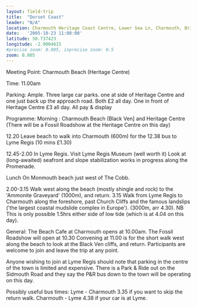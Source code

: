 ```yaml
---
layout: field-trip
title:  "Dorset Coast"
leader: "N/A"
location: Charmouth Heritage Coast Centre, Lower Sea Ln, Charmouth, Bridport DT6 6LL
date:   '2005-10-23 11:00:00'
latitude: 50.737423
longitude: -2.9004615
#precise zoom: 0.005, inprecise zoom: 0.5
zoom: 0.005
---
```

Meeting Point:	Charmouth Beach (Heritage Centre)

Time:	11.00am

Parking:	Ample. Three large car parks. one at side of Heritage Centre and one just back up the approach road. Both £2 all day. One in front of Heritage Centre £3 all day. All pay & display

Programme:	Morning : Charmouth Beach (Black Ven] and Heritage Centre
(There will be a Fossil Roadshow at the Heritage Centre on this day)

12.20	Leave beach to walk into Charmouth (600m) for the 12.38 bus to Lyme Regis (10 mins £1.30)

12.45-2.00	In Lyme Regis. Visit Lyme Regis Museum (well worth it) Look at (long-awaited) seafront and slope stabilization works in progress along the Promenade.

Lunch	On Monmouth beach just west of The Cobb.

2.00-3.15	Walk west along the beach (mostly shingle and rock) to the 'Ammonite Graveyard' (1000m), and return.
3.15	Walk from Lyme Regis to Charmouth along the foreshore, past Church Cliffs and the famous landslips ('the largest coastal mudslide complex in Europe'). (3000m, arr 4.30).
NB This is only possible 1.5hrs either side of low tide (which is at 4.04 on this day).

General:	The Beach Cafe at Charmouth opens at 10.00am.
The Fossil Roadshow will open at 10.30
Convening at 11.00 is for the short walk west along the beach to look at the Black Ven cliffs, and return.
Participants are welcome to join and leave the trip at any point.

Anyone wishing to join at Lyme Regis should note that parking in the centre of the town is limited and expensive. There is a Park & Ride out on the Sidmouth Road and they say the P&R bus down to the town will be operating on this day.

Possibly useful bus times:	Lyme - Charmouth 3.35 if you want to skip the return walk.
Charmouth - Lyme 4.38 if your car is at Lyme.